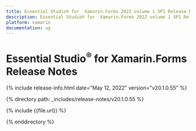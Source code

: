```yaml
---
title: Essential Studio® for  Xamarin.Forms 2022 volume 1 SP1 Release Notes  
description: Essential Studio® for  Xamarin.Forms 2022 volume 1 SP1 Release Notes  
platform: xamarin
documentation: ug
---
```


# Essential Studio<sup>®</sup> for  Xamarin.Forms  Release Notes  

{% include release-info.html date="May 12, 2022"  version="v20.1.0.55" %} 

{% directory path: _includes/release-notes/v20.1.0.55 %}

{% include {{file.url}} %}

{% enddirectory %}
